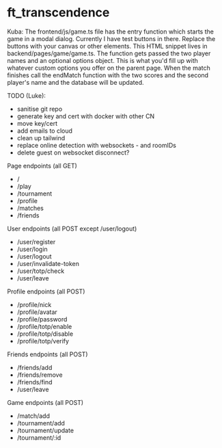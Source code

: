 # ft_transcendence

Kuba:
The frontend/js/game.ts file has the entry function which starts the game in a modal dialog. Currently I have test buttons in there. Replace the buttons with your canvas or other elements. This HTML snippet lives in backend/pages/game/game.ts.
The function gets passed the two player names and an optional options object. This is what you'd fill up with whatever custom options you offer on the parent page.
When the match finishes call the endMatch function with the two scores and the second player's name and the database will be updated.

TODO (Luke):
- sanitise git repo
- generate key and cert with docker with other CN
- move key/cert
- add emails to cloud
- clean up tailwind
- replace online detection with websockets - and roomIDs
- delete guest on websocket disconnect?

Page endpoints (all GET)
-	/
-	/play
-	/tournament
-	/profile
-	/matches
-	/friends

User endpoints (all POST except /user/logout)
-	/user/register
-	/user/login
-	/user/logout
-	/user/invalidate-token
-	/user/totp/check
-	/user/leave

Profile endpoints (all POST)
-	/profile/nick
-	/profile/avatar
-	/profile/password
-	/profile/totp/enable
-	/profile/totp/disable
-	/profile/totp/verify

Friends endpoints (all POST)
-	/friends/add
-	/friends/remove
-	/friends/find
-	/user/leave

Game endpoints (all POST)
-	/match/add
-	/tournament/add
-	/tournament/update
-	/tournament/:id
